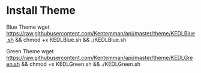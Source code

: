 # Install Theme

Blue Theme
wget https://raw.githubusercontent.com/Kentemman/api/master/theme/KEDLBlue.sh && chmod +x KEDLBlue.sh && ./KEDLBlue.sh

Green Theme
wget https://raw.githubusercontent.com/Kentemman/api/master/theme/KEDLGreen.sh && chmod +x KEDLGreen.sh && ./KEDLGreen.sh
